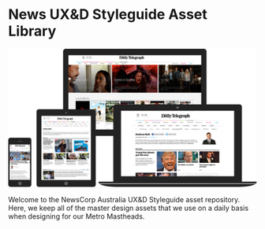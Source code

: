 # News UX&D Styleguide Asset Library


![hero-image](img/news-on-devices.png "Hero Image")


Welcome to the NewsCorp Australia UX&D Styleguide asset repository. Here, we keep all of the master design assets that we use on a daily basis when designing for our Metro Mastheads.